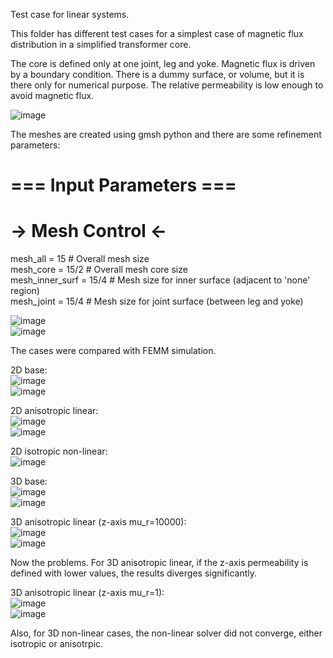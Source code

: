 Test case for linear systems.  
  
This folder has different test cases for a simplest case of magnetic flux distribution in a simplified transformer core.  
  
The core is defined only at one joint, leg and yoke. Magnetic flux is driven by a boundary condition. There is a dummy surface, or volume, but it is there only for numerical purpose. The relative permeability is low enough to avoid magnetic flux.  

![image](Figures/mesh_bodies.png)
  
The meshes are created using gmsh python and there are some refinement parameters:   
  
# === Input Parameters ===  
# -> Mesh Control <-  
  
mesh_all = 15            # Overall mesh size  
mesh_core = 15/2         # Overall mesh core size  
mesh_inner_surf = 15/4   # Mesh size for inner surface (adjacent to 'none' region)  
mesh_joint = 15/4        # Mesh size for joint surface (between leg and yoke)  
  
![image](Figures/mesh_inner.png)  
![image](Figures/mesh_joint.png)  
  
The cases were compared with FEMM simulation.
  
2D base:  
![image](Figures/case_2d.png)   
![image](Figures/femm.png)   
  
2D anisotropic linear:  
![image](Figures/case_2d_aniso.png)   
![image](Figures/femm_aniso.png)    
  
2D isotropic non-linear:  
![image](Figures/case_2d_nl.png)   
  
3D base:  
![image](Figures/case_3d.png)   
![image](Figures/case_3d_lines.png)  
   
3D anisotropic linear (z-axis mu_r=10000):  
![image](Figures/case_3d_aniso.png)   
![image](Figures/case_3d_aniso_lines.png)  

Now the problems. For 3D anisotropic linear, if the z-axis permeability is defined with lower values, 
the results diverges significantly.  
  
3D anisotropic linear (z-axis mu_r=1):  
![image](Figures/case_3d_aniso_urz1.png)   
![image](Figures/case_3d_aniso_urz1_lines.png)  

Also, for 3D non-linear cases, the non-linear solver did not converge, either isotropic or anisotrpic.



  
  




